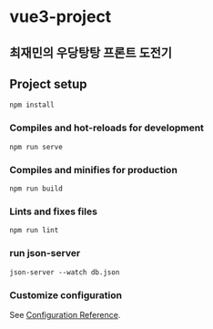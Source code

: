# vue3-project

## 최재민의 우당탕탕 프론트 도전기

## Project setup
```
npm install
```

### Compiles and hot-reloads for development
```
npm run serve
```

### Compiles and minifies for production
```
npm run build
```

### Lints and fixes files
```
npm run lint
```

### run json-server
```
json-server --watch db.json
```

### Customize configuration
See [Configuration Reference](https://cli.vuejs.org/config/).

